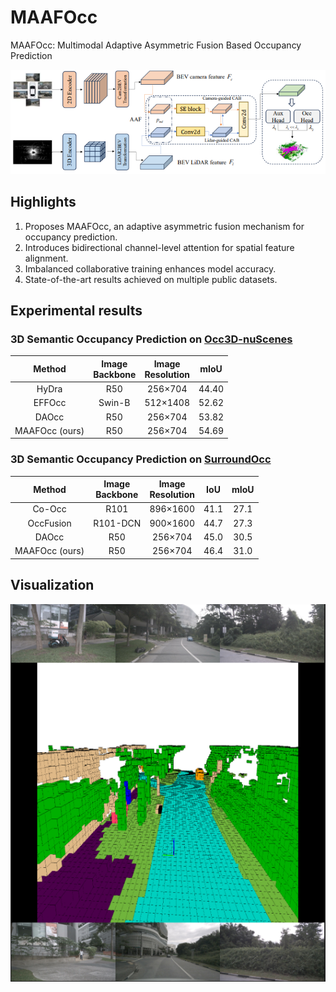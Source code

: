 # MAAFOcc
MAAFOcc: Multimodal Adaptive Asymmetric Fusion Based Occupancy Prediction

![MAAFOcc](figs/overview.png)

## Highlights
1. Proposes MAAFOcc, an adaptive asymmetric fusion mechanism for occupancy prediction.
2. Introduces bidirectional channel-level attention for spatial feature alignment.
3. Imbalanced collaborative training enhances model accuracy.
4. State-of-the-art results achieved on multiple public datasets.


## Experimental results

### 3D Semantic Occupancy Prediction on [Occ3D-nuScenes](https://github.com/Tsinghua-MARS-Lab/Occ3D)

| Method | Image <br/> Backbone | Image <br/> Resolution | mIoU  |
|:------:|:--------------------:|:----------------------:|:-----:|
| HyDra  |        R50          |        256×704         | 44.40 |
| EFFOcc  |         Swin-B          |        512×1408        | 52.62 |
| DAOcc  |         R50          |        256×704         | 53.82 |
| MAAFOcc (ours) |         R50          |        256×704         | 54.69 |

### 3D Semantic Occupancy Prediction on [SurroundOcc](https://github.com/weiyithu/SurroundOcc)

| Method | Image <br/> Backbone | Image <br/> Resolution | IoU  | mIoU |
|:------:|:--------------------:|:----------------------:|:----:|:----:|
| Co-Occ |         R101          |        896×1600         | 41.1 | 27.1 | 
| OccFusion |         R101-DCN          |        900×1600         | 44.7 | 27.3 | 
| DAOcc |         R50          |        256×704         | 45.0 | 30.5 | 
| MAAFOcc (ours) |         R50          |        256×704         | 46.4 | 31.0 | 


## Visualization
![](figs/occ_show.png)

